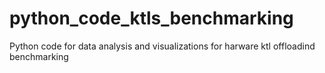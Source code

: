 # python_code_ktls_benchmarking
Python code for data analysis and visualizations for harware ktl offloadind benchmarking
